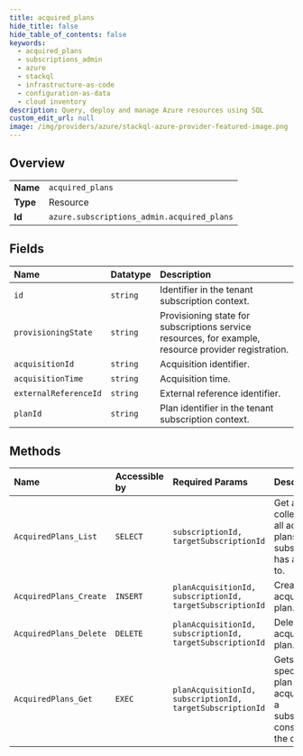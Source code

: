 ```yaml
---
title: acquired_plans
hide_title: false
hide_table_of_contents: false
keywords:
  - acquired_plans
  - subscriptions_admin
  - azure    
  - stackql
  - infrastructure-as-code
  - configuration-as-data
  - cloud inventory
description: Query, deploy and manage Azure resources using SQL
custom_edit_url: null
image: /img/providers/azure/stackql-azure-provider-featured-image.png
---
```

  
    

## Overview
<table><tbody>
<tr><td><b>Name</b></td><td><code>acquired_plans</code></td></tr>
<tr><td><b>Type</b></td><td>Resource</td></tr>
<tr><td><b>Id</b></td><td><code>azure.subscriptions_admin.acquired_plans</code></td></tr>
</tbody></table>

## Fields
| Name | Datatype | Description |
|:-----|:---------|:------------|
| `id` | `string` | Identifier in the tenant subscription context. |
| `provisioningState` | `string` | Provisioning state for subscriptions service resources, for example, resource provider registration. |
| `acquisitionId` | `string` | Acquisition identifier. |
| `acquisitionTime` | `string` | Acquisition time. |
| `externalReferenceId` | `string` | External reference identifier. |
| `planId` | `string` | Plan identifier in the tenant subscription context. |
## Methods
| Name | Accessible by | Required Params | Description |
|:-----|:--------------|:----------------|:------------|
| `AcquiredPlans_List` | `SELECT` | `subscriptionId, targetSubscriptionId` | Get a collection of all acquired plans that subscription has access to. |
| `AcquiredPlans_Create` | `INSERT` | `planAcquisitionId, subscriptionId, targetSubscriptionId` | Creates an acquired plan. |
| `AcquiredPlans_Delete` | `DELETE` | `planAcquisitionId, subscriptionId, targetSubscriptionId` | Deletes an acquired plan. |
| `AcquiredPlans_Get` | `EXEC` | `planAcquisitionId, subscriptionId, targetSubscriptionId` | Gets the specified plan acquired by a subscription consuming the offer. |
